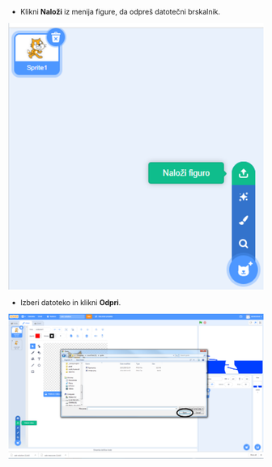 - Klikni **Naloži** iz menija figure, da odpreš datotečni brskalnik.

![figura iz datoteke](images/sprite-from-file.png)

- Izberi datoteko in klikni **Odpri**.

![izberi okno s figuro](images/choose-sprite-annotated.png)